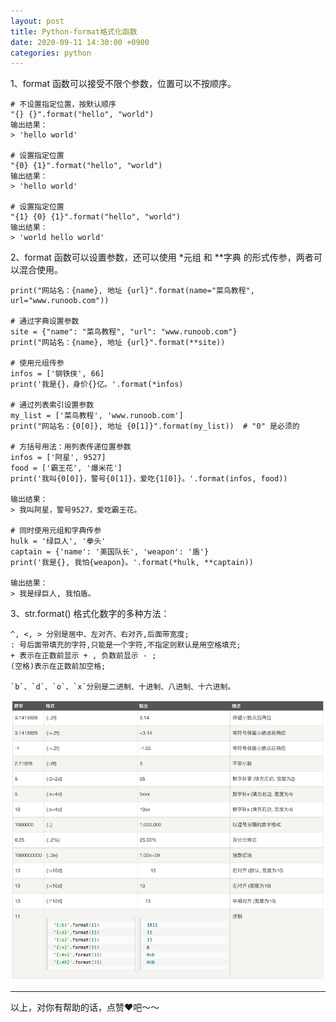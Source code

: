 ```yaml
---
layout: post
title: Python-format格式化函数
date: 2020-09-11 14:30:00 +0900
categories: python
---
```

1、format 函数可以接受不限个参数，位置可以不按顺序。
```
# 不设置指定位置，按默认顺序
"{} {}".format("hello", "world")
输出结果：
> 'hello world'

# 设置指定位置
"{0} {1}".format("hello", "world")
输出结果：
> 'hello world'

# 设置指定位置
"{1} {0} {1}".format("hello", "world")
输出结果：
> 'world hello world'
```

2、format 函数可以设置参数，还可以使用 *元组 和 **字典 的形式传参，两者可以混合使用。
```
print("网站名：{name}, 地址 {url}".format(name="菜鸟教程", url="www.runoob.com"))

# 通过字典设置参数
site = {"name": "菜鸟教程", "url": "www.runoob.com"}
print("网站名：{name}, 地址 {url}".format(**site))

# 使用元组传参
infos = ['钢铁侠', 66]
print('我是{}，身价{}亿。'.format(*infos)

# 通过列表索引设置参数
my_list = ['菜鸟教程', 'www.runoob.com']
print("网站名：{0[0]}, 地址 {0[1]}".format(my_list))  # "0" 是必须的

# 方括号用法：用列表传递位置参数
infos = ['阿星', 9527]
food = ['霸王花', '爆米花']
print('我叫{0[0]}，警号{0[1]}，爱吃{1[0]}。'.format(infos, food))

输出结果：
> 我叫阿星，警号9527，爱吃霸王花。

# 同时使用元组和字典传参
hulk = '绿巨人', '拳头'
captain = {'name': '美国队长', 'weapon': '盾'}
print('我是{}, 我怕{weapon}。'.format(*hulk, **captain))

输出结果：
> 我是绿巨人, 我怕盾。

```

3、str.format() 格式化数字的多种方法：
```
^, <, > 分别是居中、左对齐、右对齐,后面带宽度;
: 号后面带填充的字符,只能是一个字符,不指定则默认是用空格填充;
+ 表示在正数前显示 + , 负数前显示 - ;
(空格)表示在正数前加空格;

`b`、`d`、`o`、`x`分别是二进制、十进制、八进制、十六进制。
```

![format](/image/python-format-1.png)


---
以上，对你有帮助的话，点赞❤️吧～～
